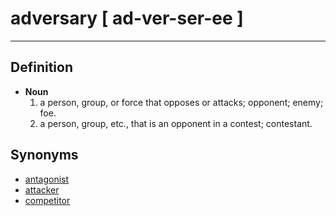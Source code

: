 # adversary [ ad-ver-ser-ee ]
---

## Definition
- **Noun**
	1. a person, group, or force that opposes or attacks; opponent; enemy; foe.
	2. a person, group, etc., that is an opponent in a contest; contestant.

## Synonyms
-   [antagonist](https://www.thesaurus.com/browse/antagonist)
-   [attacker](https://www.thesaurus.com/browse/attacker)
-   [competitor](https://www.thesaurus.com/browse/competitor)